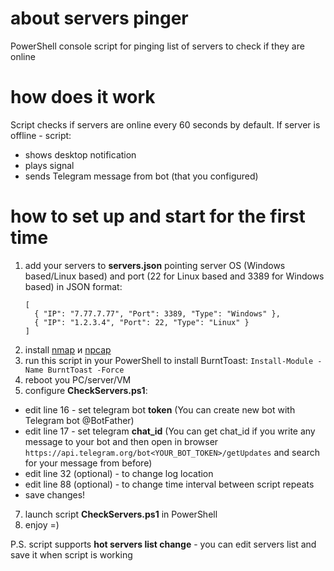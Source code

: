 # about servers pinger
PowerShell console script for pinging list of servers to check if they are online

# how does it work
Script checks if servers are online every 60 seconds by default. If server is offline - script:
- shows desktop notification
- plays signal
- sends Telegram message from bot (that you configured)

# how to set up and start for the first time
1. add your servers to **servers.json** pointing server OS (Windows based/Linux based) and port (22 for Linux based and 3389 for Windows based) in JSON format:
     ```
     [
       { "IP": "7.77.7.77", "Port": 3389, "Type": "Windows" },   
       { "IP": "1.2.3.4", "Port": 22, "Type": "Linux" }
     ]
     ```
3. install [nmap](https://nmap.org/download.html) и [npcap](https://npcap.com/#download)
4. run this script in your PowerShell to install BurntToast:
     `Install-Module -Name BurntToast -Force`
5. reboot you PC/server/VM
6. configure **CheckServers.ps1**:
- edit line 16 - set telegram bot **token** (You can create new bot  with Telegram bot @BotFather)
- edit line 17 - set telegram **chat_id** (You can get chat_id if you write any message to your bot and then open in browser `https://api.telegram.org/bot<YOUR_BOT_TOKEN>/getUpdates` and search for your message from before)
- edit line 32 (optional) - to change log location
- edit line 88 (optional) - to change time interval between script repeats
- save changes!
7. launch script **CheckServers.ps1** in PowerShell
8. enjoy =)

P.S. script supports **hot servers list change** - you can edit servers list and save it when script is working
